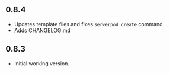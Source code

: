 ## 0.8.4

- Updates template files and fixes `serverpod create` command.
- Adds CHANGELOG.md

## 0.8.3

- Initial working version.
